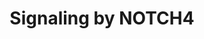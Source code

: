 ---
annotations:
- id: PW:0000003
  parent: signaling pathway
  type: Pathway Ontology
  value: signaling pathway
authors:
- ReactomeTeam
- Anwesha
- Egonw
- DeSl
description: The NOTCH4 gene locus was discovered as a frequent site of insertion
  for the proviral genome of the mouse mammary tumor virus (MMTV) (Gallahan and Callahan
  1987). MMTV-insertion results in aberrant expression of the mouse mammary tumor
  gene int-3, which was subsequently discovered to represent the intracellular domain
  of Notch4 (Robbins et al. 1992, Uyttendaele et al. 1996).<br><br>NOTCH4 is prevalently
  expressed in endothelial cells (Uyttendaele et al. 1996). DLL4 and JAG1 act as ligands
  for NOTCH4 in human endothelial cells (Shawber et al. 2003, Shawber et al. 2007),
  but DLL4- and JAG1-mediated activation of NOTCH4 have not been confirmed in all
  cell types tested (Aste-Amezaga et al. 2010, James et al. 2014). The gamma secretase
  complex cleaves activated NOTCH4 receptor to release the intracellular domain fragment
  (NICD4) (Saxena et al. 2001, Das et al. 2004). NICD4 traffics to the nucleus where
  it acts as a transcription factor and stimulates expression of NOTCH target genes
  HES1, HES5, HEY1 and HEY2, as well as VEGFR3 and ACTA2 (Lin et al. 2002, Raafat
  et al.2004, Tsunematsu et al. 2004, Shawber et al. 2007, Tang et al. 2008, Bargo
  et al. 2010). NOTCH4 signaling can be downregulated by AKT1 phosphorylation-induced
  cytoplasmic retention (Ramakrishnan et al. 2015) as well as proteasome-dependent
  degradation upon FBXW7-mediated ubiquitination (Wu et al. 2001, Tsunematsu et al.
  2004).<br><br>NOTCH4 was reported to inhibit NOTCH1 signaling in-cis, by binding
  to NOTCH1 and interfering with the S1 cleavage of NOTCH1, thus preventing production
  of functional NOTCH1 heterodimers at the cell surface (James et al. 2014).<br><br>NOTCH4
  is involved in development of the vascular system. Overexpression of constitutively
  active Notch4 in mouse embryonic vasculature results in abnormal vessel structure
  and patterning (Uyttendaele et al. 2001). NOTCH4 may act to inhibit apoptosis of
  endothelial cells (MacKenzie et al. 2004).<br><br>Expression of int-3 interferes
  with normal mammary gland development in mice and promotes tumorigenesis. The phenotype
  of mice expressing int-3 in mammary glands is dependent on the presence of Rbpj
  (Raafat et al. 2009). JAG1 and NOTCH4 are upregulated in human ER+ breast cancers
  resistant to anti-estrogen therapy, which correlates with elevated expression of
  NOTCH target genes HES1, HEY1 and HEY2,  and is associated with increased population
  of breast cancer stem cells and distant metastases (Simoes et al. 2015). Development
  of int-3-induced mammary tumours  in mice depends on Kit and Pdgfra signaling (Raafat
  et al. 2006) and on int-3-induced activaton of NFKB signaling (Raafat et al. 2017).
  In head and neck squamous cell carcinoma (HNSCC), high NOTCH4 expression correlates
  with elevated HEY1 levels, increased cell proliferation and survival, epithelial-to-mesenchymal
  transition (EMT) phenotype and cisplatin resistance (Fukusumi et al. 2018). In melanoma,
  however, exogenous NOTCH4 expression correlates with mesenchymal-to-epithelial-like
  transition and reduced invasiveness (Bonyadi Rad et al. 2016). NOTCH4 is frequently
  overexpressed in gastric cancer. Increased NOTCH4 levels correlate with activation
  of WNT signaling and gastric cancer progression (Qian et al. 2015).<br><br>NOTCH4
  is expressed in adipocytes and may promote adipocyte differentiation (Lai et al.
  2013).<br><br>During Dengue virus infection, DLL1, DLL4, NOTCH4 and HES1 are upregulated
  in interferon-beta (INFB) dependent manner (Li et al. 2015). NOTCH4 signaling may
  be affected by Epstein-Barr virus (EBV) infection, as the EBV protein BARF0 binds
  to NOTCH4 (Kusano and Raab-Traub 2001).   View original pathway at [http://www.reactome.org/PathwayBrowser/#DIAGRAM=9013694
  Reactome].
last-edited: 2021-01-25
organisms:
- Homo sapiens
redirect_from:
- /index.php/Pathway:WP2721
- /instance/WP2721
revision: null
schema-jsonld:
- '@context': https://schema.org/
  '@id': https://wikipathways.github.io/pathways/WP2721.html
  '@type': Dataset
  creator:
    '@type': Organization
    name: WikiPathways
  description: The NOTCH4 gene locus was discovered as a frequent site of insertion
    for the proviral genome of the mouse mammary tumor virus (MMTV) (Gallahan and
    Callahan 1987). MMTV-insertion results in aberrant expression of the mouse mammary
    tumor gene int-3, which was subsequently discovered to represent the intracellular
    domain of Notch4 (Robbins et al. 1992, Uyttendaele et al. 1996).<br><br>NOTCH4
    is prevalently expressed in endothelial cells (Uyttendaele et al. 1996). DLL4
    and JAG1 act as ligands for NOTCH4 in human endothelial cells (Shawber et al.
    2003, Shawber et al. 2007), but DLL4- and JAG1-mediated activation of NOTCH4 have
    not been confirmed in all cell types tested (Aste-Amezaga et al. 2010, James et
    al. 2014). The gamma secretase complex cleaves activated NOTCH4 receptor to release
    the intracellular domain fragment (NICD4) (Saxena et al. 2001, Das et al. 2004).
    NICD4 traffics to the nucleus where it acts as a transcription factor and stimulates
    expression of NOTCH target genes HES1, HES5, HEY1 and HEY2, as well as VEGFR3
    and ACTA2 (Lin et al. 2002, Raafat et al.2004, Tsunematsu et al. 2004, Shawber
    et al. 2007, Tang et al. 2008, Bargo et al. 2010). NOTCH4 signaling can be downregulated
    by AKT1 phosphorylation-induced cytoplasmic retention (Ramakrishnan et al. 2015)
    as well as proteasome-dependent degradation upon FBXW7-mediated ubiquitination
    (Wu et al. 2001, Tsunematsu et al. 2004).<br><br>NOTCH4 was reported to inhibit
    NOTCH1 signaling in-cis, by binding to NOTCH1 and interfering with the S1 cleavage
    of NOTCH1, thus preventing production of functional NOTCH1 heterodimers at the
    cell surface (James et al. 2014).<br><br>NOTCH4 is involved in development of
    the vascular system. Overexpression of constitutively active Notch4 in mouse embryonic
    vasculature results in abnormal vessel structure and patterning (Uyttendaele et
    al. 2001). NOTCH4 may act to inhibit apoptosis of endothelial cells (MacKenzie
    et al. 2004).<br><br>Expression of int-3 interferes with normal mammary gland
    development in mice and promotes tumorigenesis. The phenotype of mice expressing
    int-3 in mammary glands is dependent on the presence of Rbpj (Raafat et al. 2009).
    JAG1 and NOTCH4 are upregulated in human ER+ breast cancers resistant to anti-estrogen
    therapy, which correlates with elevated expression of NOTCH target genes HES1,
    HEY1 and HEY2,  and is associated with increased population of breast cancer stem
    cells and distant metastases (Simoes et al. 2015). Development of int-3-induced
    mammary tumours  in mice depends on Kit and Pdgfra signaling (Raafat et al. 2006)
    and on int-3-induced activaton of NFKB signaling (Raafat et al. 2017). In head
    and neck squamous cell carcinoma (HNSCC), high NOTCH4 expression correlates with
    elevated HEY1 levels, increased cell proliferation and survival, epithelial-to-mesenchymal
    transition (EMT) phenotype and cisplatin resistance (Fukusumi et al. 2018). In
    melanoma, however, exogenous NOTCH4 expression correlates with mesenchymal-to-epithelial-like
    transition and reduced invasiveness (Bonyadi Rad et al. 2016). NOTCH4 is frequently
    overexpressed in gastric cancer. Increased NOTCH4 levels correlate with activation
    of WNT signaling and gastric cancer progression (Qian et al. 2015).<br><br>NOTCH4
    is expressed in adipocytes and may promote adipocyte differentiation (Lai et al.
    2013).<br><br>During Dengue virus infection, DLL1, DLL4, NOTCH4 and HES1 are upregulated
    in interferon-beta (INFB) dependent manner (Li et al. 2015). NOTCH4 signaling
    may be affected by Epstein-Barr virus (EBV) infection, as the EBV protein BARF0
    binds to NOTCH4 (Kusano and Raab-Traub 2001).   View original pathway at [http://www.reactome.org/PathwayBrowser/#DIAGRAM=9013694
    Reactome].
  keywords:
  - '12xFucT-11xGlcS-6xFucS-NOTCH4(24-1336) '
  - 26S proteasome
  - ACTA2
  - ACTA2 gene
  - 'ADAM10 '
  - ADAM10:Zn2+
  - ADP
  - 'APH1A '
  - 'APH1B '
  - ATP
  - 'CREBBP '
  - 'CUL1 '
  - DLL4
  - 'DLL4 '
  - DLL4:NOTCH4
  - DLL4:NOTCH4,JAG1:NOTCH4
  - 'EP300 '
  - FBXW7:SKP1:CUL1:RBX1
  - 'FBXW7alpha '
  - 'FBXW7gamma '
  - FLT4
  - FLT4 gene
  - 'FLT4 gene '
  - HES1
  - HES1 gene
  - HES5
  - HES5 gene
  - HEY1
  - HEY1 gene
  - HEY2
  - HEY2 gene
  - JAG1
  - 'JAG1 '
  - JAG1:NOTCH4
  - 'KAT2A '
  - 'KAT2B '
  - MAML
  - 'MAML1 '
  - 'MAML2 '
  - 'MAML3 '
  - 'MAMLD1 '
  - 'NCSTN '
  - NEXT4
  - 'NICD1 '
  - 'NICD2 '
  - NICD4
  - 'NICD4 '
  - NICD4:TACC3
  - NICD4:p-S423,S425-SMAD3
  - NOTCH1,NOTCH2,NOTCH4
  - NOTCH4
  - NOTCH4 coactivator
  - 'NOTCH4(1337-2003) '
  - NOTCH4(1432-1466)
  - 'PSEN1(1-298) '
  - 'PSEN1(299-467) '
  - 'PSEN2(1-297) '
  - 'PSEN2(298-448) '
  - 'PSENEN '
  - 'PSMA1 '
  - 'PSMA2 '
  - 'PSMA3 '
  - 'PSMA4 '
  - 'PSMA5 '
  - 'PSMA6 '
  - 'PSMA7 '
  - 'PSMB1 '
  - 'PSMB10 '
  - 'PSMB2 '
  - 'PSMB3 '
  - 'PSMB4 '
  - 'PSMB5 '
  - 'PSMB6 '
  - 'PSMB7 '
  - 'PSMB8 '
  - 'PSMB9 '
  - 'PSMC1 '
  - 'PSMC2 '
  - 'PSMC3 '
  - 'PSMC4 '
  - 'PSMC5 '
  - 'PSMC6 '
  - 'PSMD1 '
  - 'PSMD10 '
  - 'PSMD11 '
  - 'PSMD12 '
  - 'PSMD13 '
  - 'PSMD14 '
  - 'PSMD2 '
  - 'PSMD3 '
  - 'PSMD4 '
  - 'PSMD5 '
  - 'PSMD6 '
  - 'PSMD7 '
  - 'PSMD8 '
  - 'PSMD9 '
  - 'PSME1 '
  - 'PSME2 '
  - 'PSME3 '
  - 'PSMF1 '
  - PolyUb-p-NICD4
  - RBPJ
  - 'RBPJ '
  - 'RBX1 '
  - 'RPS27A(1-76) '
  - 'SHFM1 '
  - 'SKP1 '
  - 'SNW1 '
  - TACC3
  - 'TACC3 '
  - 'UBA52(1-76) '
  - 'UBB(1-76) '
  - 'UBB(153-228) '
  - 'UBB(77-152) '
  - 'UBC(1-76) '
  - 'UBC(153-228) '
  - 'UBC(229-304) '
  - 'UBC(305-380) '
  - 'UBC(381-456) '
  - 'UBC(457-532) '
  - 'UBC(533-608) '
  - 'UBC(609-684) '
  - 'UBC(77-152) '
  - Ub
  - Unknown protein
  - 'YWHAZ '
  - YWHAZ dimer
  - 'Zn2+ '
  - coactivator complex
  - complex
  - complex:FLT4 gene
  - dimer
  - gamma-secretase
  - kinase
  - p-4S-NICD4
  - 'p-4S-NICD4 '
  - p-4S-NICD4:YWHAZ
  - p-NICD4
  - p-S423,S425-SMAD3
  - 'p-S423,S425-SMAD3 '
  - p-T308,S473-AKT1
  license: CC0
  name: Signaling by NOTCH4
seo: CreativeWork
title: Signaling by NOTCH4
wpid: WP2721
---